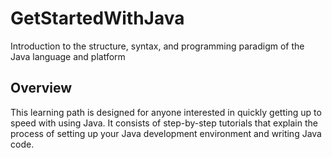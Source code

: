 # GetStartedWithJava
Introduction to the structure, syntax, and programming paradigm of the Java language and platform

## Overview

This learning path is designed for anyone interested in quickly getting up to speed with using Java. It consists of step-by-step tutorials that explain the process of setting up your Java development environment and writing Java code.
